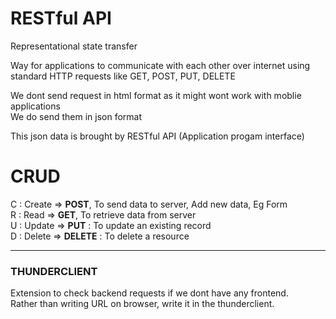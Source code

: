 # RESTful API
Representational state transfer   

Way for applications to communicate with each other over internet using standard HTTP requests like GET, POST, PUT, DELETE

We dont send request in html format as it might wont work with moblie applications  
We do send them in json format 

This json data is brought by RESTful API (Application progam interface)

# CRUD

C : Create => **POST**, To send data to server, Add new data, Eg Form   
R : Read => **GET**, To retrieve data from server  
U : Update => **PUT** : To update an existing record  
D : Delete => **DELETE** : To delete a resource

---

### THUNDERCLIENT
Extension to check backend requests if we dont have any frontend.  
Rather than writing URL on browser, write it in the thunderclient.  